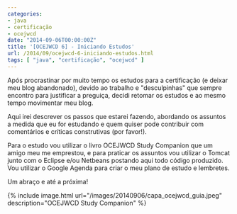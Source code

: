 ```yaml
---
categories:
- java
- certificação
- ocejwcd
date: "2014-09-06T00:00:00Z"
title: '[OCEJWCD 6] - Iniciando Estudos'
url: /2014/09/ocejwcd-6-iniciando-estudos.html
tags: [ "java", "certificação", "ocejwcd" ]
---
```

Após procrastinar por muito tempo os estudos para a certificação (e deixar meu blog abandonado), devido ao trabalho e "desculpinhas" que sempre encontro para justificar a preguiça, decidi retomar os estudos e ao mesmo tempo movimentar meu blog.

Aqui irei descrever os passos que estarei fazendo, abordando os assuntos a medida que eu for estudando e quem quiser pode contribuir com comentários e críticas construtivas (por favor!).

Para o estudo vou utilizar o livro OCEJWCD Study Companion que um amigo meu me emprestou, e para praticar os assuntos vou utilizar o Tomcat junto com o Eclipse e/ou Netbeans postando aqui todo código produzido. Vou utilizar o Google Agenda para criar o meu plano de estudo e lembretes.

Um abraço e até a próxima!

{% include image.html url="/images/20140906/capa_ocejwcd_guia.jpeg" description="OCEJWCD Study Companion" %}
